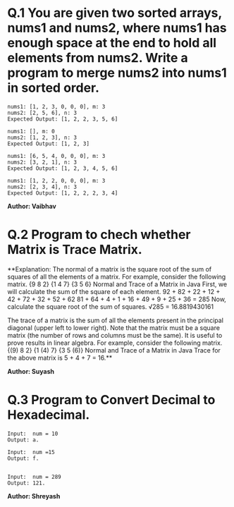 # Q.1 You are given two sorted arrays, nums1 and nums2, where nums1 has enough space at the end to hold all elements from nums2. Write a program to merge nums2 into nums1 in sorted order.
```
nums1: [1, 2, 3, 0, 0, 0], m: 3
nums2: [2, 5, 6], n: 3
Expected Output: [1, 2, 2, 3, 5, 6]

nums1: [], m: 0
nums2: [1, 2, 3], n: 3
Expected Output: [1, 2, 3]

nums1: [6, 5, 4, 0, 0, 0], m: 3
nums2: [3, 2, 1], n: 3
Expected Output: [1, 2, 3, 4, 5, 6]

nums1: [1, 2, 2, 0, 0, 0], m: 3
nums2: [2, 3, 4], n: 3
Expected Output: [1, 2, 2, 2, 3, 4]
```
**Author: Vaibhav**

# Q.2 Program to chech whether Matrix is Trace Matrix.
**Explanation:
The normal of a matrix is the square root of the sum of squares of all the elements of a matrix. For example, consider the following matrix.
        {9  8  2}
        {1  4  7}
        {3  5  6}
Normal and Trace of a Matrix in Java
First, we will calculate the sum of the square of each element.
92 + 82 + 22 + 12 + 42 + 72 + 32 + 52 + 62
81 + 64 + 4 + 1 + 16 + 49 + 9 + 25 + 36 = 285
Now, calculate the square root of the sum of squares.
√285 = 16.8819430161

The trace of a matrix is the sum of all the elements present in the principal diagonal (upper left to lower right). Note that the matrix must be a square matrix (the number of rows and columns must be the same). It is useful to prove results in linear algebra. For example, consider the following matrix.
        {(9)  8   2}
        {1   (4)  7}
        {3    5  (6)}
Normal and Trace of a Matrix in Java
Trace for the above matrix is 5 + 4 + 7 = 16.**

**Author: Suyash**

# Q.3 Program to Convert Decimal to Hexadecimal.
``` 
Input:  num = 10
Output: a.

Input:  num =15
Output: f.


Input:  num = 289
Output: 121.
```

**Author: Shreyash**


